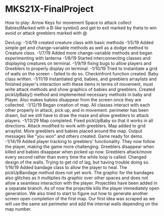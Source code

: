 # MKS21X-FinalProject
How to play:
Arrow Keys for movement
Space to attack
collect Babies(Marked with a B-like symbol) and get to exit marked by theta to win
avoid or attack greeblers marked with @

DevLog:
-1/4/19 created creature class with basic methods
-1/5/19 Added simple get and change-variable methods as well as a dodge method to Creature class.
-1/7/19 Added more change-variable methods and began experimenting with lanterna
-1/8/19 Started interconnecting classes and displaying creatures on terminal.
-1/9/19 fixing bugs to allow players and Greeblers to properly display on terminal.
-1/10/19 Tried to instantiate a grid of walls on the screen - failed to do so. Checkinfront function created. Baby class written.
-1/11/19 Instantiated grid, babies, and greeblers arraylists and finished player's interaction with these items in terms of movement, must write attack methods and show graphics of babies and greeblers. Created pickUpBaby() method and implemented necessary methods in baby and Player. Also makes babies disappear from the screen once they are collected.
-1/12/19 Began creation of map. All classes interact with each other properly in attack, pick up, and in movement. perimeter has been drawn, but we still have to draw the maze and allow greeblers to attack players.
-1/13/29 Map completed. Fixed pickUpBaby so that it works in all directions. Attack modified to work with greeblers. Map added to grid arraylist. More greeblers and babies placed around the map. Output messages like "you won" and others created. Game ready for demo.
-1/14/19 Added player tracking to greeblers' functionality. They now follow the player, making the game more challenging. Greeblers disappear when killed and babies disappear when picked up now. Greeblers attack/move every second rather than every time the while loop is called. Changed design of the walls. Trying to get rid of lag, but having trouble doing so.
1/16/19 Added bandage class to allow the player to heal. The pickUpBandage method does not yet work. The graphic for the bandages also glitches as it multiplies its graphic over other spaces and does not allow a seamless interaction with the player. Projectiles have been added in a separate branch. As of now the projectile kills the player immediately open generation. We also tried to start to figure out how to generate another screen open completion of the first map. Our first idea was scraped as we will use the same set perimeter and add the internal walls depending on the map number. 
